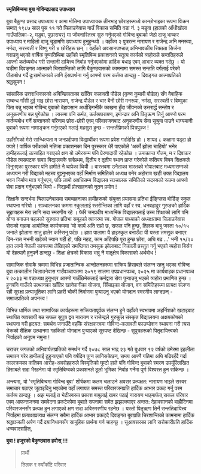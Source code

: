 **स्मृतिबिम्बमा बुबा गोविन्दप्रसाद उपाध्याय**

बुबा बैकुण्ठ प्रसाद उपाध्याय र आमा मोतिमा उपाध्यायक तीनभाइ छोराहरूमध्ये कान्छोभाइका
रूपमा विक्रम सम्वत् १९८७ साल पुस ११ गते चिलाउनेवास गाउँ विकास समिति वडा नं. ३
मडुवा (हालको आँधीखोला गाउँपालिका-२, मडुवा, पुछाराघर) मा जीवनास्तित्त्व सुरु
गर्नुभएको गोविन्द बुबाको जेठो दाजू भाष्कर उपाध्याय र माहिलो दाजू चूडामणि उपाध्याय
हुनुहुन्थ्यो । वहाँका २ पुत्ररत्न नारायण र राजेन्द्र अनि मनरूपा, नर्मदा, सरस्वती र विष्णु
गरी ४ छोरीहरू छन् । वहाँको अवसानपश्चात् अभिभावकीय रिक्तता सिर्जना गराउनु भएको
वार्षिक पुण्यतिथिमा उहाँको स्मृतिबिम्ब प्रकाशनको स्तुत्य कार्यको व्यहोराले सन्ततिहरूले
आफ्नो कर्तव्यबोध गरी सन्तानी दायित्त्व निर्वाह गर्नुभएकोमा हार्दिक बधाइ एवम् आभार
व्यक्त गर्दछु । यो घडीमा दिवङ्गत आत्माको चिरशान्तिको लागि बैकुण्ठवासको कामनामा
समस्त सन्तति वर्गलाई परेको पीडाबोध गर्दै दु:खमोचनको लागि ईसप्रार्थना गर्नु आफ्नो परम
कर्तव्य ठान्दछु - दिवङ्गत आत्माप्रतिको श्रद्धसुमन !

सांसारिक उत्तराधिकारको अविच्छिन्नताका खाँतिर कलावती पौडेल (कृष्ण कुमारी पौडेल) सँग
वैवाहिक सम्बन्ध गाँसी दुई भाइ छोरा नारायण, राजेन्द्र पौडेल र चार बैनी छोरी मनरूपा,
नर्मदा, सरस्वती र विष्णुका पिता बन्नु भएका गोविन्द बुबाको देहावसान अर्धाङ्गिनीकै
काखमा हुँदा जीवनको उत्तरार्द्ध सन्तोष र अनुकरणीय बन्न पुगेकोछ । त्यसमा पनि कर्मठ,
कर्तव्यपरायण, इमान्दार अनि पितृऋण तिर्नु आफ्नो परम कर्तव्यबोध गर्ने सन्तानको परिणाम
छोरा-छोरी एवम् परिवारजनबाट अनुकरणीय सेवा सुश्रुषा पाउने भाग्यमानी बुबाको रूपमा
नामाङ्कन गर्नुभएको मलाई महसुस हुन्छ - सन्ततीप्रेमको पित्रपुञ्ज !

उहाँसँगको मेरो सान्धित्यता म जनप्रदीपमा विद्यार्थीका रूपमा प्रवेश गर्दादेखि हो । शायद
८ कक्षामा पढ्दा हो क्यारे ! वार्षिक परीक्षाको नतिजा प्रकाशनका दिन पुरस्कार धेरै
पाएकोले \'अर्को झोला चाहियो\' भनेर हामीहरूलाई उत्साहित गराएको क्षण यो उमेरसम्म
पनि प्रेरणादायी रहेकोछ । उमाकान्त गौतम, म र दिवाकर पौडेल त्यसपटक समग्र विद्यालयकै
सर्वप्रथम, द्वितीय र तृतीय स्थान प्राप्त गरेकोले कतिपय विषय शिक्षकले दिनुभएका पुरस्कार
पनि हामीले नै थापेका थियौँ । वास्तवमा उनैताका भारतको भोपालबाट मध्यमासम्मको अध्ययन
गरी विद्याको महत्त्व बुझ्नुभएका वहाँ निर्माण समितिको अध्यक्ष बनेर अहोरात्र खटी उक्त
विद्यालय भवन निर्माण मात्र गर्नुभएन, पछि लामो अवधिसम्म विद्यालय सञ्चालक समितिको
सदस्यको रूपमा आफ्नो सेवा प्रदान गर्नुभएको थियो - विद्यार्थी प्रोत्साहनको नुतन प्रयोग
!

शिक्षाकै सन्दर्भमा चिलाउनेवासमा समचाहनाका हामीहरूको संयुक्त प्रयासमा प्रतिभा ईङ्ग्लिस
बोर्डिङ् स्कुल स्थापना गरियो । सञ्चालनका क्रममा स्कुललाई स्तरोन्तिका लागि वहाँ र स्व.
धनबहादुर गुरुङको हार्दिक सुझावहरू मेरा लागि सदा स्मरणीय रहे । फेरि जनप्रदीप माध्यमिक
विद्यालयलाई उच्च शिक्षाको लागि पनि योग्य बनाउन पहलको सुरुवात प्रतिभा समूहको
व्यानरमा स्व. गोपाल पाध्याको अध्यक्षतामा चिलाउनेवास सेराको गह्रामा आयोजित
कार्यक्रममा \'यो कार्य अति राम्रो छ, सफल पनि हुन्छ, तिलक बाबु जस्ता १०/१५ जनाले
झोलामा सातु हालेर कस्सिनु पर्दछ । हाम्रा पालामा यै हाइस्कुल बनाउँदा यी यस्ता तमसुक
बनाएर दिन-रात नभनी खटेको ज्यान यही हो, पछि नहट, काम आँटेपछि पूरा हुन्छ छोरा,
अघि बढ \...\' भनी १५/२० हात लामो नेपाली कागजमा लेखिएको समष्ठिगत तमसुक
झोलाबाट निकाली प्रस्तुत गर्नु भएको व्यहोरा बिर्सन यो देहत्यागै हुनुपर्ने ठान्दछु - शिक्षा
क्षेत्रको विकास भन्नु नै मातृक्षेत्र विकासको अर्थबोध !

सामाजिक सेवाकै क्रममा विभिन्न प्रजातान्त्रिक आन्दोलनहरूमा सक्रिय हिसाबले संलग्न रहनु
भएका गोविन्द बुबा तत्कालीन चिलाउनेवास गाउँपञ्चायतमा २०१९ सालमा उपप्रधानपञ्च,
२०२५ मा कार्यबाहक प्रधानपञ्च र २०३३ मा वडाध्यक्ष हुनुभएर आफ्नो गाउँछिमेकलाई
कर्मद्वारा सेवा पुर्‍याउनु भएको व्यहोरा प्रमाणित हुन्छ । हुनपनि गाउँको उत्थानका खाँतिर
खानेपानीका योजना, सिँचाइका योजान, वन समितिहरूमा प्रत्यक्ष संलग्न रही सुरक्षा
प्रत्याभूतिका लागि प्रहरी चौकी निर्माणमा पुर्‍याउनु भएको योगदान स्मरणीय लाग्दछन् -
समाजप्रतिको अपनत्त्व !

विभिन्न धार्मिक तथा सामाजिक कार्यहरूमा सक्रियतापूर्वक संलग्न हुने वहाँको स्वभावमा
अहर्निशको खटाइबाट स्थापित व्यवसायी बन्न सफल सुपुत्र द्वय नारायण र राजेन्द्रले गुरुकुल
संस्कृत विद्यालयमा अक्षयकोषको स्थापना गरी हृदयत: समर्थन जनाउँदै वहाँकै संरक्षकत्त्वमा
गोविन्द-कलावती फाउण्डेशन स्थापना गरी त्यस भेकको शैक्षिक उत्थानमा गहकिलो योगदान
पुर्‍याएको सुस्पष्ट देखिन्छ - सुपुत्रहरूको पितृदायित्त्वको निर्वाहको अनुपम नमुना !

चराचर जगतको अनिवार्यताप्रतिको समर्थन गर्दै २०७८ साल भाद्र २३ गते बुधबार ९२ वर्षको
उमेरमा इहलीला समापन गरेर हामीलाई टुहुर्‍याएको पनि वर्षदिन पुग्न लागिसकेछन्, समय आफ्नै
गतिमा अघि बढिरहँदै गर्दा कालक्रमका कतिपय आरोह-अवरोहहरूले विस्मृतिको घुम्टो हाले पनि
गोविन्द बुबाको स्मरण उपर्युल्लिखित हिसाबले सदा भैरहनेमा यो स्मृतिबिम्बको प्रकाशनले ठूलो
भूमिका निर्वाह गर्नेमा पूर्ण विश्वस्त हुन सकिन्छ ।

अन्त्यमा, यो \'स्मृतिबिम्बमा गोविन्द बुबा\' शीर्षकमा कलम चलाउने अवसर प्रत्यक्षत:
नारायण भाइले सस्वर समाचार पठाएर जुटाइदिनु भएकोमा वहाँ लगायत समस्त परिवारजनप्रति
हार्दिक आभार प्रकट गर्नु परम कर्तव्य ठान्दछु । अझ मलाई त भेटीस्वरूप प्रकाश बाबुलाई
खबर पठाई नारायण भाइमार्फत् सकल परिवार एवम् आफन्तजनमा समवेदना प्रकटेकोमा बुबाले
सपनामा समेत झझल्क्याएर अन्तत: देहावसानको बाह्रौँदिनमा परिवारजनसँग प्रत्यक्ष हुन
लगाएको क्षण सदा अविस्मरणीय रहनेछ । यस्तो पितृऋण तिर्ने सन्ततिदायित्त्व निर्वाहमा
प्रत्याक्षाप्रत्यक्ष संलग्न सबैमा हार्दिक आभार प्रकट्दै दिवङ्गत बुबाप्रति चिरशान्तिको
कामनामा हार्दिक श्रद्धाञ्जली अर्पण गर्दै दयानिधानसँग सामूहिक प्रार्थना गर्न चाहन्छु ।
सुआवसरका लागि सरोकारीप्रति हार्दिक धन्यवादसहित,

**बुबा ! हजुरको बैकुण्ठवास हवोस् !!!**

> प्रार्थी
>
> तिलक र स्याँर्कोटे परिवार

